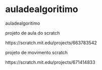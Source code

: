 # auladealgoritimo
auladealgoritimo
<p>projeto de aula do scratch
<p>https://scratch.mit.edu/projects/663783542
<p>projeto de movimento scratch
<p>https://scratch.mit.edu/projects/671414833
